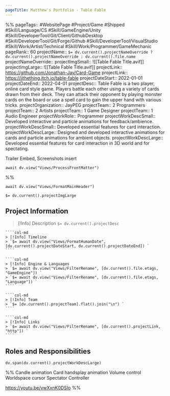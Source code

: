```yaml
---
pageTitle: Matthew's Portfolio - Table Fable
---
```

%%
pageTags:: #WebsitePage #Project/Game #Shipped #Skill/Language/CS #Skill/GameEngine/Unity #Skill/DeveloperTool/Git/Client/GithubDesktop #Skill/DeveloperTool/Git/Forge/Github #Skill/DeveloperTool/VisualStudio #Skill/Work/Artist/Technical #Skill/Work/Programmer/GameMechanic 
pageRank:: 60
projectName:: `$= dv.current().projectNameOverride ? dv.current().projectNameOverride : dv.current().file.name `
projectNameOverride:: 
projectImgSmall:: ![[Table Fable Title.avif]]
projectImgLarge:: ![[Table Fable Title.avif]]
projectLink:: https://github.com/Jonathan-Jay/Card-Game
projectLink:: https://jjthething.itch.io/table-fable
projectDateStart:: 2022-01-01
projectDateEnd:: 2022-04-01
projectDesc:: Table Fable is a two player, online card style game. Players battle each other using a variety of cards drawn from their deck. They can attack their opponent by playing monster cards on the board or use a spell card to gain the upper hand with various tricks.
projectOrganization:: JayPEG
projectTeam:: 2 Programmers
projectTeam:: 2 Artists
projectTeam:: 1 Game Designer
projectTeam:: 1 Audio Engineer
projectWorkRole:: Programmer
projectWorkDescSmall:: Developed interactive and particle animations for feedback/ambience.
projectWorkDescSmall:: Developed essential features for card interaction.
projectWorkDescLarge:: Designed and developed interactive animations for cards and particle animations for ambient objects.
projectWorkDescLarge:: Developed essential features for card interaction in 3D world and for spectating.

Trailer Embed, Screenshots insert

```dataviewjs
await dv.view("Views/ProcessFrontMatter")
```
%%
```dataviewjs
await dv.view("Views/FormatMainHeader")
```
`$= dv.current().projectImgLarge `
## Project Information

> [!Info] Description
> `$= dv.current().projectDesc `

`````col
````col-md
> [!Info] Timeline
> `$= await dv.view("Views/FormatHumanDate", [dv.current().projectDateStart, dv.current().projectDateEnd]) `
````

````col-md
> [!Info] Engine & Languages
> `$= await dv.view("Views/FilterRename", [dv.current().file.etags, "GameEngine"]) `
> `$= await dv.view("Views/FilterRename", [dv.current().file.etags, "Language"]) `
````

````col-md
> [!Info] Team
> `$= [dv.current().projectTeam].flat().join("\n") `
````

````col-md
> [!Info] Links
> `$= await dv.view("Views/FilterRename", [dv.current().projectLink, "http"]) `
````
`````

## Roles and Responsibilities
```dataviewjs
dv.span(dv.current().projectWorkDescLarge)
```


%%
Candle animation
Card handsplay animation
Volume control
Worldspace cursor
Spectator Controller

https://youtu.be/vwXxnK0DSIo
%%